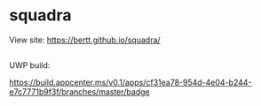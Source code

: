 # squadra

View site: https://bertt.github.io/squadra/

##

UWP build:

https://build.appcenter.ms/v0.1/apps/cf31ea78-954d-4e04-b244-e7c7771b9f3f/branches/master/badge
